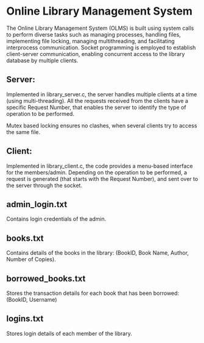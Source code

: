 # Online Library Management System

The Online Library Management System (OLMS) is built using system calls to perform diverse tasks such as managing processes, handling files, implementing file locking, managing multithreading, and facilitating interprocess communication. Socket programming is employed to establish client-server communication, enabling concurrent access to the library database by multiple clients.

## Server:

Implemented in library_server.c, the server handles multiple clients at a time (using multi-threading). All the requests received from the clients have a specific Request Number, that enables the server to identify the type of operation to be performed.

Mutex based locking ensures no clashes, when several clients try to access the same file.

## Client:

Implemented in library_client.c, the code provides a menu-based interface for the members/admin. Depending on the operation to be performed, a request is generated (that starts with the Request Number), and sent over to the server through the socket.

## admin_login.txt

Contains login credentials of the admin.

## books.txt

Contains details of the books in the library: (BookID, Book Name, Author, Number of Copies).

## borrowed_books.txt

Stores the transaction details for each book that has been borrowed: (BookID, Username)

## logins.txt

Stores login details of each member of the library.

